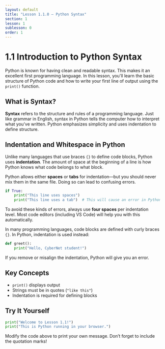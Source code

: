 ```yaml
---
layout: default
title: "Lesson 1.1.0 – Python Syntax"
section: 1
lesson: 1
sublesson: 0
order: 1
---
```


# 1.1 Introduction to Python Syntax

Python is known for having clean and readable syntax. This makes it an excellent first programming language. In this lesson, you'll learn the basic structure of Python code and how to write your first line of output using the `print()` function.

## What is Syntax?

**Syntax** refers to the structure and rules of a programming language. Just like grammar in English, syntax in Python tells the computer how to interpret what you've written. Python emphasizes simplicity and uses indentation to define structure.

## Indentation and Whitespace in Python

Unlike many languages that use braces `{}` to define code blocks, Python uses **indentation**. The amount of space at the beginning of a line is how Python knows what code belongs to what block.

Python allows either **spaces** or **tabs** for indentation—but you should never mix them in the same file. Doing so can lead to confusing errors.

```python
if True:
    print("This line uses spaces")
    print("This line uses a tab")  # This will cause an error in Python
```

To avoid these kinds of errors, always use **four spaces** per indentation level. Most code editors (including VS Code) will help you with this automatically.

In many programming languages, code blocks are defined with curly braces `{}`. In Python, indentation is used instead:

```python
def greet():
    print("Hello, CyberNet student!")
```

If you remove or misalign the indentation, Python will give you an error.

## Key Concepts

- `print()` displays output
- Strings must be in quotes (`"like this"`)
- Indentation is required for defining blocks

## Try It Yourself

```python
print("Welcome to Lesson 1.1!")
print("This is Python running in your browser.")
```

Modify the code above to print your own message. Don’t forget to include the quotation marks!
